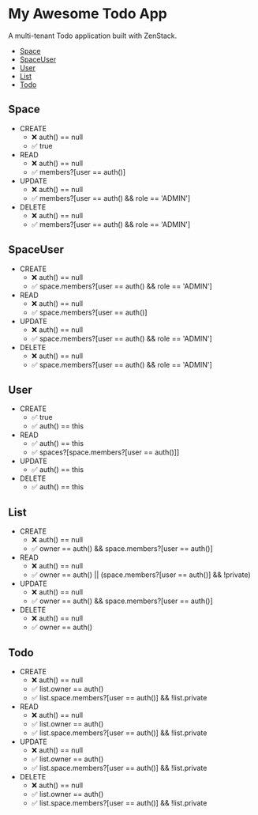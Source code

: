 # My Awesome Todo App
    
A multi-tenant Todo application built with ZenStack.
    
- [Space](#Space)
- [SpaceUser](#SpaceUser)
- [User](#User)
- [List](#List)
- [Todo](#Todo)
    
## Space

- CREATE
  - ❌ auth() == null
  - ✅ true
- READ
  - ❌ auth() == null
  - ✅ members?[user == auth()]
- UPDATE
  - ❌ auth() == null
  - ✅ members?[user == auth() && role == 'ADMIN']
- DELETE
  - ❌ auth() == null
  - ✅ members?[user == auth() && role == 'ADMIN']

## SpaceUser

- CREATE
  - ❌ auth() == null
  - ✅ space.members?[user == auth() && role == 'ADMIN']
- READ
  - ❌ auth() == null
  - ✅ space.members?[user == auth()]
- UPDATE
  - ❌ auth() == null
  - ✅ space.members?[user == auth() && role == 'ADMIN']
- DELETE
  - ❌ auth() == null
  - ✅ space.members?[user == auth() && role == 'ADMIN']

## User

- CREATE
  - ✅ true
  - ✅ auth() == this
- READ
  - ✅ auth() == this
  - ✅ spaces?[space.members?[user == auth()]]
- UPDATE
  - ✅ auth() == this
- DELETE
  - ✅ auth() == this

## List

- CREATE
  - ❌ auth() == null
  - ✅ owner == auth() && space.members?[user == auth()]
- READ
  - ❌ auth() == null
  - ✅ owner == auth() || (space.members?[user == auth()] && !private)
- UPDATE
  - ❌ auth() == null
  - ✅ owner == auth() && space.members?[user == auth()]
- DELETE
  - ❌ auth() == null
  - ✅ owner == auth()

## Todo

- CREATE
  - ❌ auth() == null
  - ✅ list.owner == auth()
  - ✅ list.space.members?[user == auth()] && !list.private
- READ
  - ❌ auth() == null
  - ✅ list.owner == auth()
  - ✅ list.space.members?[user == auth()] && !list.private
- UPDATE
  - ❌ auth() == null
  - ✅ list.owner == auth()
  - ✅ list.space.members?[user == auth()] && !list.private
- DELETE
  - ❌ auth() == null
  - ✅ list.owner == auth()
  - ✅ list.space.members?[user == auth()] && !list.private
    